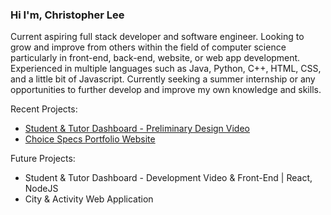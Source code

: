### Hi I'm, Christopher Lee

Current aspiring full stack developer and software engineer. Looking to grow and improve from others within the field of computer science particularly in front-end, back-end, website, or web app development. Experienced in multiple languages such as Java, Python, C++, HTML, CSS, and a little bit of Javascript. Currently seeking a summer internship or any opportunities to further develop and improve my own knowledge and skills.

Recent Projects:
* [Student & Tutor Dashboard - Preliminary Design Video](https://youtu.be/XUDrSpBgjB0 "Student & Tutor Dashboard - Preliminary Design Video title")
* [Choice Specs Portfolio Website](https://www.choicespecs.com/ "Choice Specs Portfolio Website title")

Future Projects:
* Student & Tutor Dashboard - Development Video & Front-End | React, NodeJS
* City & Activity Web Application
